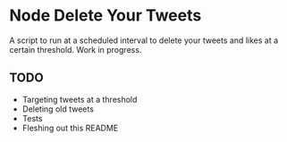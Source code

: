 # Node Delete Your Tweets
A script to run at a scheduled interval to delete your tweets and likes at a certain threshold. Work in progress.

## TODO 
- Targeting tweets at a threshold
- Deleting old tweets
- Tests
- Fleshing out this README

